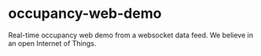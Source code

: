 # occupancy-web-demo
Real-time occupancy web demo from a websocket data feed.  We believe in an open Internet of Things.
